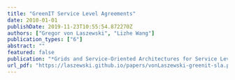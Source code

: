 ```yaml
---
title: "GreenIT Service Level Agreements"
date: 2010-01-01
publishDate: 2019-11-23T10:55:54.872270Z
authors: ["Gregor von Laszewski", "Lizhe Wang"]
publication_types: ["6"]
abstract: ""
featured: false
publication: "*Grids and Service-Oriented Architectures for Service Level Agreements*"
url_pdf: "https://laszewski.github.io/papers/vonLaszewski-greenit-sla.pdf"
---
```


